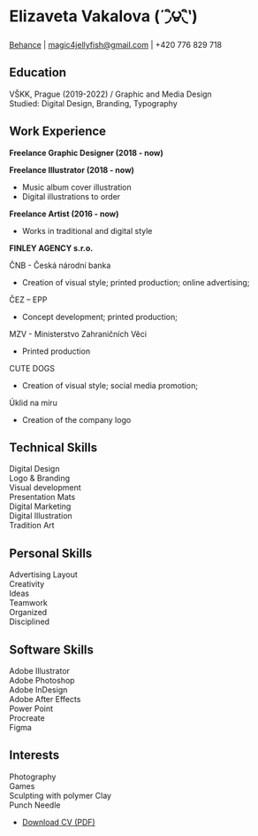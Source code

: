 # Elizaveta Vakalova (΄◞ิ౪◟ิ‵)

[Behance](https://www.behance.net/suta_tobu) | magic4jellyfish@gmail.com | +420 776 829 718 

## Education 

VŠKK, Prague (2019-2022) / Graphic and Media Design<br>
Studied: Digital Design, Branding, Typography

## Work Experience 

**Freelance Graphic Designer (2018 - now)**

**Freelance Illustrator (2018 - now)**

* Music album cover illustration
* Digital illustrations to order

**Freelance Artist (2016 - now)**

* Works in traditional and digital style

**FINLEY AGENCY s.r.o.**

ČNB - Česká národní banka 

* Creation of visual style; printed production; online advertising;

ČEZ –  EPP 
*  Concept development; printed production; 
 
MZV - Ministerstvo Zahraničních Věci  

* Printed production

CUTE DOGS 

* Creation of visual style; social media promotion; 
 
Úklid na míru 

* Creation of the company logo

## Technical Skills
Digital Design<br>
Logo & Branding<br> 
Visual development<br>
Presentation Mats<br>
Digital Marketing<br>
Digital Illustration<br> 
Tradition Art<br>

## Personal Skills
Advertising Layout<br>
Creativity<br> 
Ideas<br> 
Teamwork<br>
Organized<br>
Disciplined<br> 

## Software Skills
Adobe Illustrator<br> 
Adobe Photoshop<br> 
Adobe InDesign<br> 
Adobe After Effects<br>
Power Point<br> 
Procreate<br> 
Figma<br>

## Interests 
Photography<br> 
Games<br>
Sculpting with polymer Clay<br>
Punch Needle<br> 

- [Download CV (PDF)](PDF/CV.pdf) 
